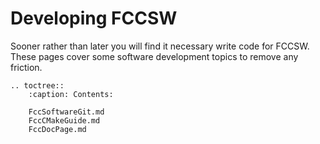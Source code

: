 # Developing FCCSW

Sooner rather than later you will find it necessary write code for FCCSW. These pages cover some software development topics  to remove any friction. 



```eval_rst
.. toctree::
    :caption: Contents:

    FccSoftwareGit.md
    FccCMakeGuide.md
    FccDocPage.md
```
